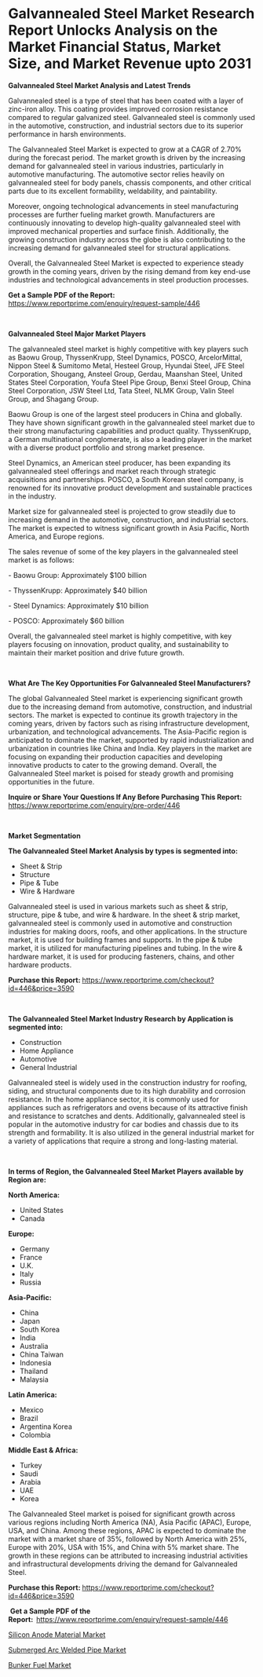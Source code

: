 <p><h1>Galvannealed Steel Market Research Report Unlocks Analysis on the Market Financial Status, Market Size, and Market Revenue upto 2031</h1></p><p><strong>Galvannealed Steel Market Analysis and Latest Trends</strong></p>
<p><p>Galvannealed steel is a type of steel that has been coated with a layer of zinc-iron alloy. This coating provides improved corrosion resistance compared to regular galvanized steel. Galvannealed steel is commonly used in the automotive, construction, and industrial sectors due to its superior performance in harsh environments.</p><p>The Galvannealed Steel Market is expected to grow at a CAGR of 2.70% during the forecast period. The market growth is driven by the increasing demand for galvannealed steel in various industries, particularly in automotive manufacturing. The automotive sector relies heavily on galvannealed steel for body panels, chassis components, and other critical parts due to its excellent formability, weldability, and paintability.</p><p>Moreover, ongoing technological advancements in steel manufacturing processes are further fueling market growth. Manufacturers are continuously innovating to develop high-quality galvannealed steel with improved mechanical properties and surface finish. Additionally, the growing construction industry across the globe is also contributing to the increasing demand for galvannealed steel for structural applications.</p><p>Overall, the Galvannealed Steel Market is expected to experience steady growth in the coming years, driven by the rising demand from key end-use industries and technological advancements in steel production processes.</p></p>
<p><strong>Get a Sample PDF of the Report:&nbsp;</strong> <a href="https://www.reportprime.com/enquiry/request-sample/446">https://www.reportprime.com/enquiry/request-sample/446</a></p>
<p>&nbsp;</p>
<p><strong>Galvannealed Steel Major Market Players</strong></p>
<p><p>The galvannealed steel market is highly competitive with key players such as Baowu Group, ThyssenKrupp, Steel Dynamics, POSCO, ArcelorMittal, Nippon Steel & Sumitomo Metal, Hesteel Group, Hyundai Steel, JFE Steel Corporation, Shougang, Ansteel Group, Gerdau, Maanshan Steel, United States Steel Corporation, Youfa Steel Pipe Group, Benxi Steel Group, China Steel Corporation, JSW Steel Ltd, Tata Steel, NLMK Group, Valin Steel Group, and Shagang Group. </p><p>Baowu Group is one of the largest steel producers in China and globally. They have shown significant growth in the galvannealed steel market due to their strong manufacturing capabilities and product quality. ThyssenKrupp, a German multinational conglomerate, is also a leading player in the market with a diverse product portfolio and strong market presence.</p><p>Steel Dynamics, an American steel producer, has been expanding its galvannealed steel offerings and market reach through strategic acquisitions and partnerships. POSCO, a South Korean steel company, is renowned for its innovative product development and sustainable practices in the industry.</p><p>Market size for galvannealed steel is projected to grow steadily due to increasing demand in the automotive, construction, and industrial sectors. The market is expected to witness significant growth in Asia Pacific, North America, and Europe regions.</p><p>The sales revenue of some of the key players in the galvannealed steel market is as follows:</p><p>- Baowu Group: Approximately $100 billion</p><p>- ThyssenKrupp: Approximately $40 billion</p><p>- Steel Dynamics: Approximately $10 billion</p><p>- POSCO: Approximately $60 billion</p><p>Overall, the galvannealed steel market is highly competitive, with key players focusing on innovation, product quality, and sustainability to maintain their market position and drive future growth.</p></p>
<p>&nbsp;</p>
<p><strong>What Are The Key Opportunities For Galvannealed Steel Manufacturers?</strong></p>
<p><p>The global Galvannealed Steel market is experiencing significant growth due to the increasing demand from automotive, construction, and industrial sectors. The market is expected to continue its growth trajectory in the coming years, driven by factors such as rising infrastructure development, urbanization, and technological advancements. The Asia-Pacific region is anticipated to dominate the market, supported by rapid industrialization and urbanization in countries like China and India. Key players in the market are focusing on expanding their production capacities and developing innovative products to cater to the growing demand. Overall, the Galvannealed Steel market is poised for steady growth and promising opportunities in the future.</p></p>
<p><strong>Inquire or Share Your Questions If Any Before Purchasing This Report:</strong> <a href="https://www.reportprime.com/enquiry/pre-order/446">https://www.reportprime.com/enquiry/pre-order/446</a></p>
<p>&nbsp;</p>
<p><strong>Market Segmentation</strong></p>
<p><strong>The Galvannealed Steel Market Analysis by types is segmented into:</strong></p>
<p><ul><li>Sheet & Strip</li><li>Structure</li><li>Pipe & Tube</li><li>Wire & Hardware</li></ul></p>
<p><p>Galvannealed steel is used in various markets such as sheet & strip, structure, pipe & tube, and wire & hardware. In the sheet & strip market, galvannealed steel is commonly used in automotive and construction industries for making doors, roofs, and other applications. In the structure market, it is used for building frames and supports. In the pipe & tube market, it is utilized for manufacturing pipelines and tubing. In the wire & hardware market, it is used for producing fasteners, chains, and other hardware products.</p></p>
<p><strong>Purchase this Report:&nbsp;</strong><a href="https://www.reportprime.com/checkout?id=446&price=3590">https://www.reportprime.com/checkout?id=446&price=3590</a></p>
<p>&nbsp;</p>
<p><strong>The Galvannealed Steel Market Industry Research by Application is segmented into:</strong></p>
<p><ul><li>Construction</li><li>Home Appliance</li><li>Automotive</li><li>General Industrial</li></ul></p>
<p><p>Galvannealed steel is widely used in the construction industry for roofing, siding, and structural components due to its high durability and corrosion resistance. In the home appliance sector, it is commonly used for appliances such as refrigerators and ovens because of its attractive finish and resistance to scratches and dents. Additionally, galvannealed steel is popular in the automotive industry for car bodies and chassis due to its strength and formability. It is also utilized in the general industrial market for a variety of applications that require a strong and long-lasting material.</p></p>
<p>&nbsp;</p>
<p><strong>In terms of Region, the Galvannealed Steel Market Players available by Region are:</strong></p>
<p>
    <p> <strong> North America: </strong>
        <ul>
            <li>United States</li>
            <li>Canada</li>
        </ul>
        </p> 
    <p> <strong> Europe: </strong>
        <ul>
            <li>Germany</li>
            <li>France</li>
            <li>U.K.</li>
            <li>Italy</li>
            <li>Russia</li>
        </ul>
        </p> 
    <p> <strong> Asia-Pacific: </strong>
        <ul>
            <li>China</li>
            <li>Japan</li>
            <li>South Korea</li>
            <li>India</li>
            <li>Australia</li>
            <li>China Taiwan</li>
            <li>Indonesia</li>
            <li>Thailand</li>
            <li>Malaysia</li>
        </ul>
        </p> 
    <p> <strong> Latin America: </strong>
        <ul>
            <li>Mexico</li>
            <li>Brazil</li>
            <li>Argentina Korea</li>
            <li>Colombia</li>
        </ul>
        </p> 
    <p> <strong> Middle East & Africa: </strong>
        <ul>
            <li>Turkey</li>
            <li>Saudi</li>
            <li>Arabia</li>
            <li>UAE</li>
            <li>Korea</li>
        </ul>
    </p>
    </p>
<p><p>The Galvannealed Steel market is poised for significant growth across various regions including North America (NA), Asia Pacific (APAC), Europe, USA, and China. Among these regions, APAC is expected to dominate the market with a market share of 35%, followed by North America with 25%, Europe with 20%, USA with 15%, and China with 5% market share. The growth in these regions can be attributed to increasing industrial activities and infrastructural developments driving the demand for Galvannealed Steel.</p></p>
<p><strong>Purchase this Report: </strong><a href="https://www.reportprime.com/checkout?id=446&price=3590">https://www.reportprime.com/checkout?id=446&price=3590</a></p>
<p>&nbsp;<strong>Get a Sample PDF of the Report:&nbsp;&nbsp;</strong><a href="https://www.reportprime.com/enquiry/request-sample/446">https://www.reportprime.com/enquiry/request-sample/446</a></p>
<p><strong></strong></p>
<p><p><a href="https://github.com/Angelnienowdseej3e45z3p8c/Market-Research-Report-List-1/blob/main/silicon-anode-material-market.md">Silicon Anode Material Market</a></p><p><a href="https://github.com/eeaveuhhh/Market-Research-Report-List-1/blob/main/submerged-arc-welded-pipe-market.md">Submerged Arc Welded Pipe Market</a></p><p><a href="https://github.com/brentleyjimmiealvaradoz4l1rea/Market-Research-Report-List-1/blob/main/bunker-fuel-market.md">Bunker Fuel Market</a></p></p>